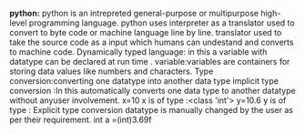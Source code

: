 **python:**
python is an intrepreted general-purpose or multipurpose high-level programming language.
python uses interpreter as a translator used to convert to byte code or machine language line by line.
translator used to take the source code as a input which humans can undestand and converts to machine code.
Dynamically typed language: in this a variable with datatype can be declared at run time .
variable:variables are containers for storing data values like numbers and characters.
Type conversion:converting one datatype into another data type
implicit type conversion :In this automatically converts one data type to another datatype without anyuser involvement.
x=10
x is of type :<class 'int'>
y=10.6
y is of type :<class float>
Explicit type conversion datatype is manually changed by the user as per their requirement.
 int a =(int)3.69f
